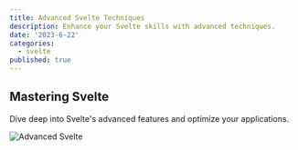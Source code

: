 ```yaml
---
title: Advanced Svelte Techniques
description: Enhance your Svelte skills with advanced techniques.
date: '2023-6-22'
categories:
  - svelte
published: true
---
```


## Mastering Svelte

Dive deep into Svelte's advanced features and optimize your applications.

![Advanced Svelte](advanced-svelte.png)

